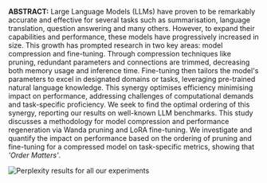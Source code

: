 **ABSTRACT:** Large Language Models (LLMs) have proven to be remarkably accurate and effective for several tasks such as summarisation, language translation, question answering and many others. However, to expand their capabilities and performance, these models have progressively increased in size. This growth has prompted research in two key areas: model compression and fine-tuning. Through compression techniques like pruning, redundant parameters and connections are trimmed, decreasing both memory usage and inference time. Fine-tuning then tailors the model's parameters to excel in designated domains or tasks, leveraging pre-trained natural language knowledge. This synergy optimises efficiency minimising impact on performance, addressing challenges of computational demands and task-specific proficiency. We seek to find the optimal ordering of this synergy, reporting our results on well-known LLM benchmarks. This study discusses a methodology for model compression and performance regeneration via Wanda pruning and LoRA fine-tuning. We investigate and quantify the impact on performance based on the ordering of pruning and fine-tuning for a compressed model on task-specific metrics, showing that _'Order Matters'_.

![Perplexity results for all our experiments](plots/PPL.jpg)